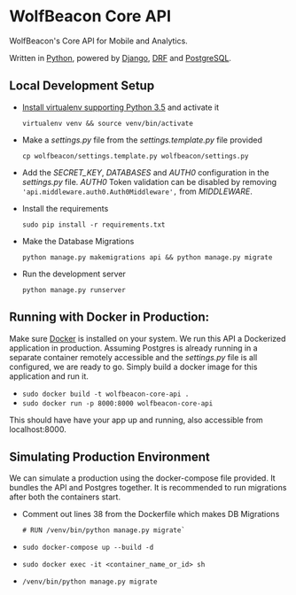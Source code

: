 # WolfBeacon Core API

WolfBeacon's Core API for Mobile and Analytics.

Written in [Python](https://www.python.org/downloads/release/python-352/), powered by [Django](https://www.djangoproject.com/), [DRF](http://www.django-rest-framework.org/) and [PostgreSQL](https://www.postgresql.org/).

## Local Development Setup

* [Install virtualenv supporting Python 3.5](https://stackoverflow.com/questions/29934032/virtualenv-python-3-ubuntu-14-04-64-bit) and activate it

  `virtualenv venv && source venv/bin/activate`
* Make a *settings.py* file from the *settings.template.py* file provided

  `cp wolfbeacon/settings.template.py wolfbeacon/settings.py`
* Add the *SECRET_KEY*, *DATABASES* and *AUTH0* configuration in the *settings.py* file. *AUTH0* Token validation can be disabled by removing `'api.middleware.auth0.Auth0Middleware',` from *MIDDLEWARE*.
* Install the requirements

  `sudo pip install -r requirements.txt`
* Make the Database Migrations

  `python manage.py makemigrations api && python manage.py migrate`
* Run the development server

  `python manage.py runserver`


## Running with Docker in Production:

Make sure [Docker](https://docs.docker.com/engine/installation/) is installed on your system. We run this API a Dockerized application in production. Assuming Postgres is already running in a separate container remotely accessible and the *settings.py* file is all configured, we are ready to go. Simply build a docker image for this application and run it.

* `sudo docker build -t wolfbeacon-core-api .`
* `sudo docker run -p 8000:8000 wolfbeacon-core-api`

This should have have your app up and running, also accessible from localhost:8000.

## Simulating Production Environment

We can simulate a production using the docker-compose file provided. It bundles the API and Postgres together. It is recommended to run migrations after both the containers start.

* Comment out lines 38 from the Dockerfile which makes DB Migrations
    ```
    # RUN /venv/bin/python manage.py migrate`
    ```

* `sudo docker-compose up --build -d`

* `sudo docker exec -it <container_name_or_id> sh`

* `/venv/bin/python manage.py migrate`

